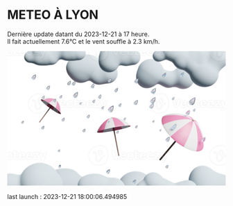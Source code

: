 # METEO À LYON

Dernière update datant du 2023-12-21 à 17 heure.  
Il fait actuellement 7.6°C et le vent souffle à 2.3 km/h.      

![](./.github/rain.png)

last launch : 2023-12-21 18:00:06.494985
